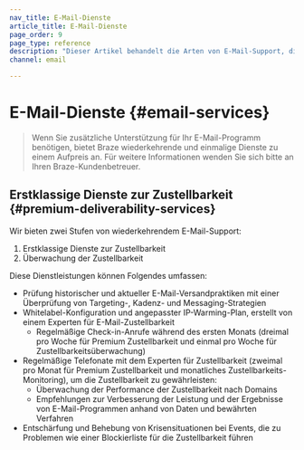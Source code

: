 ```yaml
---
nav_title: E-Mail-Dienste
article_title: E-Mail-Dienste
page_order: 9
page_type: reference
description: "Dieser Artikel behandelt die Arten von E-Mail-Support, die über Braze verfügbar sind."
channel: email

---
```


# E-Mail-Dienste {#email-services}

> Wenn Sie zusätzliche Unterstützung für Ihr E-Mail-Programm benötigen, bietet Braze wiederkehrende und einmalige Dienste zu einem Aufpreis an. Für weitere Informationen wenden Sie sich bitte an Ihren Braze-Kundenbetreuer.

## Erstklassige Dienste zur Zustellbarkeit {#premium-deliverability-services}

Wir bieten zwei Stufen von wiederkehrendem E-Mail-Support:
1. Erstklassige Dienste zur Zustellbarkeit 
2. Überwachung der Zustellbarkeit

Diese Dienstleistungen können Folgendes umfassen:

- Prüfung historischer und aktueller E-Mail-Versandpraktiken mit einer Überprüfung von Targeting-, Kadenz- und Messaging-Strategien
- Whitelabel-Konfiguration und angepasster IP-Warming-Plan, erstellt von einem Experten für E-Mail-Zustellbarkeit
  - Regelmäßige Check-in-Anrufe während des ersten Monats (dreimal pro Woche für Premium Zustellbarkeit und einmal pro Woche für Zustellbarkeitsüberwachung)
- Regelmäßige Telefonate mit dem Experten für Zustellbarkeit (zweimal pro Monat für Premium Zustellbarkeit und monatliches Zustellbarkeits-Monitoring), um die Zustellbarkeit zu gewährleisten:
  - Überwachung der Performance der Zustellbarkeit nach Domains
  - Empfehlungen zur Verbesserung der Leistung und der Ergebnisse von E-Mail-Programmen anhand von Daten und bewährten Verfahren
- Entschärfung und Behebung von Krisensituationen bei Events, die zu Problemen wie einer Blockierliste für die Zustellbarkeit führen

